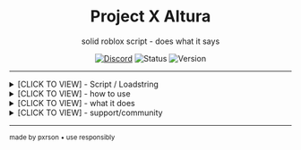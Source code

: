 <div align="center">
  <h1>Project X Altura</h1>
  <p>solid roblox script - does what it says</p>

[![Discord](https://img.shields.io/badge/Discord-Join%20Server-5865f2?style=flat&logo=discord)](https://discord.gg/tAA9bzYyBx)
![Status](https://img.shields.io/badge/Status-Online-00d26a?style=flat)
![Version](https://img.shields.io/badge/Version-4.3-blue?style=flat)
</div>

---

<details>
  <summary>[CLICK TO VIEW] - Script / Loadstring</summary>

```lua
-- discord: .pxrson
loadstring(game:HttpGet("https://raw.githubusercontent.com/Pxrson/Project-X-Altura/refs/heads/main/project/Main.lua", true))()
```

</details>

<details>
  <summary>[CLICK TO VIEW] - how to use</summary>

  basic steps:

  1. get an executor (synapse, krnl, whatever works)
  2. copy paste the loadstring above
  3. run it
  4. grab key from discord when it asks
  5. profit

</details>

<details>
   <summary>[CLICK TO VIEW] - what it does</summary>

   **performance stuff**

  - loads fast, works on mobile too
  - doesn't eat your ram
  - updates itself when you rejoin

   **safety**

  - no sketchy stuff, just the script
  - tested by the community 
  - regular updates for patches

   **ui/ux**

  - clean interface, not bloated
  - works for beginners
  - discord support if you need help

</details>

<details>
  <summary>[CLICK TO VIEW] - support/community</summary>

  something broken? 
  [join discord](https://discord.gg/tAA9bzYyBx) - i actually check it

  dev team:
  **pxrson** - main dev, does most of the work
  find me: [github](https://github.com/Pxrson)

</details>

---

<sub>made by pxrson • use responsibly</sub>
